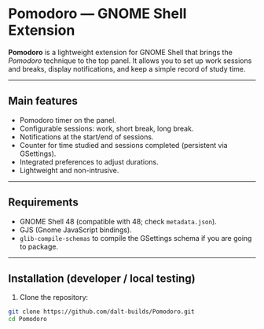 # Pomodoro — GNOME Shell Extension

**Pomodoro** is a lightweight extension for GNOME Shell that brings the *Pomodoro* technique to the top panel. It allows you to set up work sessions and breaks, display notifications, and keep a simple record of study time.

---

## Main features
- Pomodoro timer on the panel.
- Configurable sessions: work, short break, long break.
- Notifications at the start/end of sessions.
- Counter for time studied and sessions completed (persistent via GSettings).
- Integrated preferences to adjust durations.
- Lightweight and non-intrusive.

---

## Requirements
- GNOME Shell 48 (compatible with 48; check `metadata.json`).
- GJS (Gnome JavaScript bindings).
- `glib-compile-schemas` to compile the GSettings schema if you are going to package.

---

## Installation (developer / local testing)

1. Clone the repository:
```bash
git clone https://github.com/dalt-builds/Pomodoro.git
cd Pomodoro
